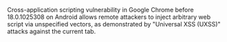 Cross-application scripting vulnerability in Google Chrome before 18.0.1025308 on Android allows remote attackers to inject arbitrary web script via unspecified vectors, as demonstrated by "Universal XSS (UXSS)" attacks against the current tab.